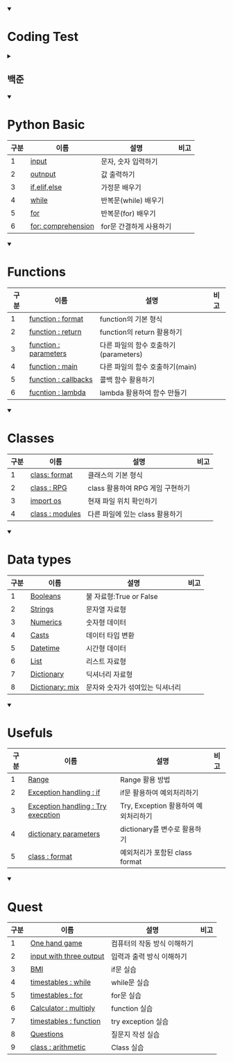 <details open>
<summary><h1> Coding Test</h1></summary>
<details>
<summary><h2>백준</h2></summary>

|구분|소스(non_function)|소스(function)|문제설명|출처|
|--|--|--|--|--|
|입출력과 사칙연산|[non_fuction.py](./docs/codingtests/non_function/input_output/2557.py)|[fuction.py](./docs/codingtests/function/input_output/2557.py)|Hello World!를 출력|[백준 2557](https://www.acmicpc.net/problem/2557)|
|입출력과 사칙연산|[non_fuction.py](./docs/codingtests/non_function/input_output/1000.py)|[fuction.py](./docs/codingtests/function/input_output/1000.py)|A+B를 출력|[백준 1000](https://www.acmicpc.net/problem/1000)|
|입출력과 사칙연산|[non_fuction.py](./docs/codingtests/non_function/input_output/1001.py)|[fuction.py](./docs/codingtests/function/input_output/1001.py)|A-B를 출력|[백준 1001](https://www.acmicpc.net/problem/1001)|
|입출력과 사칙연산|[non_fuction.py](./docs/codingtests/non_function/input_output/10998.py)|[fuction.py](./docs/codingtests/function/input_output/10998.py)|A X B를 출력|[백준 10998](https://www.acmicpc.net/problem/10998)|
|입출력과 사칙연산|[non_fuction.py](./docs/codingtests/non_function/input_output/1008.py)|[fuction.py](./docs/codingtests/function/input_output/1008.py)|A/B를 출력|[백준 1008](https://www.acmicpc.net/problem/1008)|
|입출력과 사칙연산|[non_fuction.py](./docs/codingtests/non_function/input_output/10869.py)|[fuction.py](./docs/codingtests/function/input_output/100869.py)|사칙연산을 출력|[백준 10869](https://www.acmicpc.net/problem/10869)|
|입출력과 사칙연산|[non_fuction.py](./docs/codingtests/non_function/input_output/10926.py)|[fuction.py](./docs/codingtests/function/input_output/10926.py)|입력값 뒤에 문자 출력|[백준 10926](https://www.acmicpc.net/problem/10926)|
|입출력과 사칙연산|[non_fuction.py](./docs/codingtests/non_function/input_output/18108.py)|[fuction.py](./docs/codingtests/function/input_output/18108.py)|입력한 숫자값을 변환하여 출력|[백준 18108](https://www.acmicpc.net/problem/18108)|
|입출력과 사칙연산|[non_fuction.py](./docs/codingtests/non_function/input_output/10430.py)|[fuction.py](./docs/codingtests/function/input_output/10430.py)|3가지 변수를 이용하여 나머지를 구하는 값 출력 |[백준 10430](https://www.acmicpc.net/problem/10430)|
|입출력과 사칙연산|[non_fuction.py](./docs/codingtests/non_function/input_output/2588.py)|[fuction.py](./docs/codingtests/function/input_output/2588.py)|세자리 수의 곱셈 출력|[백준 2588](https://www.acmicpc.net/problem/2588)|
|입출력과 사칙연산|[non_fuction.py](./docs/codingtests/non_function/input_output/11382.py)|[fuction.py](./docs/codingtests/function/input_output/11382.py)|3가지 변수를 이용한 덧셈 출력|[백준 11382](https://www.acmicpc.net/problem/11382)|
|입출력과 사칙연산|[non_fuction.py](./docs/codingtests/non_function/input_output/10171.py)|[fuction.py](./docs/codingtests/function/input_output/10171.py)|고양이 모양 출력|[백준 10171](https://www.acmicpc.net/problem/10171)|
|입출력과 사칙연산|[non_fuction.py](./docs/codingtests/non_function/input_output/10172.py)|[fuction.py](./docs/codingtests/function/input_output/10172.py)|개 모양 출력|[백준 10172](https://www.acmicpc.net/problem/10172)|
|조건문|[non_fuction.py](./docs/codingtests/non_function/if/1330.py)|[fuction.py](./docs/codingtests/function/if/1330.py)|두 수 비교하기|[백준 1330](https://www.acmicpc.net/problem/1330)|
|조건문|[non_fuction.py](./docs/codingtests/non_function/if/9498.py)|[fuction.py](./docs/codingtests/function/if/9498.py)|시험 성적 등급 매기기|[백준 9498](https://www.acmicpc.net/problem/9498)|
|조건문|[non_fuction.py](./docs/codingtests/non_function/if/2753.py)|[fuction.py](./docs/codingtests/function/if/2753.py)|윤년 찾기|[백준 2753](https://www.acmicpc.net/problem/2753)|
|조건문|[non_fuction.py](./docs/codingtests/non_function/if/14681.py)|[fuction.py](./docs/codingtests/function/if/14681.py)|사분면 고르기|[백준 14681](https://www.acmicpc.net/problem/14681)|
|조건문|[non_fuction.py](./docs/codingtests/non_function/if/2884.py)|[fuction.py](./docs/codingtests/function/if/2884.py)|알람 시계 설정하기|[백준 2884](https://www.acmicpc.net/problem/2884)|
|조건문|[non_fuction.py](./docs/codingtests/non_function/if/2525.py)|[fuction.py](./docs/codingtests/function/if/2525.py)|오븐 시계 설정하기|[백준 2525](https://www.acmicpc.net/problem/2525)|
|조건문|[non_fuction.py](./docs/codingtests/non_function/if/2480.py)|[fuction.py](./docs/codingtests/function/if/2480.py)|주사위 세개|[백준 2480](https://www.acmicpc.net/problem/2480)|
|반복문|[non_fuction.py](./docs/codingtests/non_function/loops/2739.py)|[fuction.py](./docs/codingtests/function/loops/2739.py)|구구단 만들기|[백준 2739](https://www.acmicpc.net/problem/2739)|
|반복문|[non_fuction.py](./docs/codingtests/non_function/loops/10950.py)|[fuction.py](./docs/codingtests/function/loops/10950.py)|A + B|[백준 10950](https://www.acmicpc.net/problem/10950)|
|반복문|[non_fuction.py](./docs/codingtests/non_function/loops/8393.py)|[fuction.py](./docs/codingtests/function/loops/8393.py)|n까지의 합|[백준 8393](https://www.acmicpc.net/problem/8393)|
|반복문|[non_fuction.py](./docs/codingtests/non_function/loops/25304.py)|[fuction.py](./docs/codingtests/function/loops/25304.py)|영수증 만들기|[백준 25304](https://www.acmicpc.net/problem/25304)|
|반복문|[non_fuction.py](./docs/codingtests/non_function/loops/25314.py)|[fuction.py](./docs/codingtests/function/loops/25314.py)|반복하는 문자 만들기|[백준 25314](https://www.acmicpc.net/problem/25314)|
|반복문|[non_fuction.py](./docs/codingtests/non_function/loops/15552.py)|[fuction.py](./docs/codingtests/function/loops/15552.py)|A + B 시스템이용해서 만들기|[백준 15552](https://www.acmicpc.net/problem/15552)|
|반복문|[non_fuction.py](./docs/codingtests/non_function/loops/11021.py)|[fuction.py](./docs/codingtests/function/loops/11021.py)|A + B 값을 문자와 같이 출력하기|[백준 11021](https://www.acmicpc.net/problem/11021)|
|반복문|[non_fuction.py](./docs/codingtests/non_function/loops/11022.py)|[fuction.py](./docs/codingtests/function/loops/11022.py)|A + B 값을 문자와 같이 출력하기|[백준 11022](https://www.acmicpc.net/problem/11022)|
|반복문|[non_fuction.py](./docs/codingtests/non_function/loops/2438.py)|[fuction.py](./docs/codingtests/function/loops/2438.py)|별 출력하기|[백준 2438](https://www.acmicpc.net/problem/2438)|
|반복문|[non_fuction.py](./docs/codingtests/non_function/loops/2439.py)|[fuction.py](./docs/codingtests/function/loops/2439.py)|오른쪽부터 별 출력하기|[백준 2439](https://www.acmicpc.net/problem/2439)|
|반복문|[non_fuction.py](./docs/codingtests/non_function/loops/10952.py)|[fuction.py](./docs/codingtests/function/loops/10952.py)|0 0 을 치면 입력이 끝나는 A + B|[백준 10952](https://www.acmicpc.net/problem/10952)|
|반복문|[non_fuction.py](./docs/codingtests/non_function/loops/10951.py)|[fuction.py](./docs/codingtests/function/loops/10951.py)|오류가 나면 입력이 끝나는 A + B|[백준 10951](https://www.acmicpc.net/problem/10951)|
|1차원 배열|[non_fuction.py](./docs/codingtests/non_function/array/10807.py)|[fuction.py](./docs/codingtests/function/array/10807.py)|개수 세기|[백준 10807](https://www.acmicpc.net/problem/10807)|
|1차원 배열|[non_fuction.py](./docs/codingtests/non_function/array/10871.py)|[fuction.py](./docs/codingtests/function/array/10871.py)|x보다 작은 수 찾기|[백준 10871](https://www.acmicpc.net/problem/10871)|
|1차원 배열|[non_fuction.py](./docs/codingtests/non_function/array/10818.py)|[fuction.py](./docs/codingtests/function/array/10818.py)|최대값, 최소값 찾기|[백준 10818](https://www.acmicpc.net/problem/10818)|
|1차원 배열|[non_fuction.py](./docs/codingtests/non_function/array/2562.py)|[fuction.py](./docs/codingtests/function/array/2562.py)|최대값과 인덱스 찾기|[백준 2562](https://www.acmicpc.net/problem/2562)|
|1차원 배열|[non_fuction.py](./docs/codingtests/non_function/array/10810.py)|[function.py](./docs/codingtests/function/array/10810.py)|주어진 위치에 공 넣기|[백준 10810](https://www.acmicpc.net/problem/10810)|
|1차원 배열|[non_fuction.py](./docs/codingtests/non_function/array/10813.py)|[function.py](./docs/codingtests/function/array/10813.py)|공 위치 바꾸기|[백준 10813](https://www.acmicpc.net/problem/10813)|
|1차원 배열|[non_fuction.py](./docs/codingtests/non_function/array/5597.py)|[function.py](./docs/codingtests/function/array/5597.py)|없는 번호 찾기|[백준 5597](https://www.acmicpc.net/problem/5597)|
|1차원 배열|[non_fuction.py](./docs/codingtests/non_function/array/3052.py)|[function.py](./docs/codingtests/function/array/3052.py)|서로 다른 나머지 개수 찾기|[백준 3052](https://www.acmicpc.net/problem/3052)|
|1차원 배열|[non_fuction.py](./docs/codingtests/non_function/array/10811.py)|[function.py](./docs/codingtests/function/array/10811.py)|바구니 위치 바꾸기|[백준 10811](https://www.acmicpc.net/problem/10811)|
|1차원 배열|[non_fuction.py](./docs/codingtests/non_function/array/1546.py)|[function.py](./docs/codingtests/function/array/1546.py)|평균값 바꾸기|[백준 1546](https://www.acmicpc.net/problem/1546)|
|문자열|[non_fuction.py](./docs/codingtests/non_function/str/27866.py)|[function.py](./docs/codingtests/function/str/27866.py)|문자열의 n번째 문자 찾기|[백준 27866](https://www.acmicpc.net/problem/27866)|
|문자열|[non_fuction.py](./docs/codingtests/non_function/str/2743.py)|[function.py](./docs/codingtests/function/str/2743.py)|문자열의 길이 찾기|[백준 2743](https://www.acmicpc.net/problem/2743)|
|문자열|[non_fuction.py](./docs/codingtests/non_function/str/9086.py)|[function.py](./docs/codingtests/function/str/9086.py)|문자열의 첫번째, 마지막 문자 찾기|[백준 9086](https://www.acmicpc.net/problem/9086)|
|문자열|[non_fuction.py](./docs/codingtests/non_function/str/11654.py)|[function.py](./docs/codingtests/function/str/11654.py)|아스키 코드로 변환하기|[백준 11654](https://www.acmicpc.net/problem/11654)|
|문자열|[non_fuction.py](./docs/codingtests/non_function/str/11720.py)|[function.py](./docs/codingtests/function/str/11720.py)|숫자의 합 구하기|[백준 11720](https://www.acmicpc.net/problem/11720)|
|문자열|[non_fuction.py](./docs/codingtests/non_function/str/10809.py)|[function.py](./docs/codingtests/function/str/10809.py)|문자열 알파벳에서 찾기|[백준 10809](https://www.acmicpc.net/problem/10809)|
|문자열|[non_fuction.py](./docs/codingtests/non_function/str/2675.py)|[function.py](./docs/codingtests/function/str/2675.py)|문자열의 반복 출력하기|[백준 2675](https://www.acmicpc.net/problem/2675)|
|문자열|[non_fuction.py](./docs/codingtests/non_function/str/1152.py)|[function.py](./docs/codingtests/function/str/1152.py)|단어의 개수 출력하기|[백준 1152](https://www.acmicpc.net/problem/1152)|
|문자열|[non_fuction.py](./docs/codingtests/non_function/str/2908.py)|[function.py](./docs/codingtests/function/str/2908.py)|숫자 비교하기|[백준 2908](https://www.acmicpc.net/problem/2908)|
|문자열|[non_fuction.py](./docs/codingtests/non_function/str/5622.py)|[function.py](./docs/codingtests/function/str/5622.py)|다이얼 시간 구하기|[백준 5622](https://www.acmicpc.net/problem/5622)|
|문자열|[non_fuction.py](./docs/codingtests/non_function/str/11718.py)|[function.py](./docs/codingtests/function/str/11718.py)|오류 날때까지 출력하기|[백준 11718](https://www.acmicpc.net/problem/117718)|
|심화 1|[non_fuction.py](./docs/codingtests/non_function/hard/25083.py)|[function.py](./docs/codingtests/function/hard/25083.py)|새싹 출력하기|[백준 25083](https://www.acmicpc.net/problem/25083)|
|심화 1|[non_fuction.py](./docs/codingtests/non_function/hard/3003.py)|[function.py](./docs/codingtests/function/hard/3003.py)|체스 말 개수 새기|[백준 3003](https://www.acmicpc.net/problem/3003)|
|심화 1|[non_fuction.py](./docs/codingtests/non_function/hard/2444.py)|[function.py](./docs/codingtests/function/hard/2444.py)|별 출력하기|[백준 2444](https://www.acmicpc.net/problem/2444)|
|심화 1|[non_fuction.py](./docs/codingtests/non_function/hard/10988.py)|[function.py](./docs/codingtests/function/hard/10988.py)|로꾸거|[백준 10988](https://www.acmicpc.net/problem/10988)|
|심화 1|[non_fuction.py](./docs/codingtests/non_function/hard/1157.py)|[function.py](./docs/codingtests/function/hard/1157.py)|단어에서 가장 많이 사용된 알파벳 구하기|[백준 1157](https://www.acmicpc.net/problem/1157)|
|심화 1|[non_fuction.py](./docs/codingtests/non_function/hard/2941.py)|[function.py](./docs/codingtests/function/hard/2941.py)|크로아티아 알파벳 개수 새기|[백준 2941](https://www.acmicpc.net/problem/2941)|
|심화 1|[non_fuction.py](./docs/codingtests/non_function/hard/1316.py)|[function.py](./docs/codingtests/function/hard/1316.py)|그룹 단어 개수 새기|[백준 1316](https://www.acmicpc.net/problem/1316)|
|심화 1|[non_fuction.py](./docs/codingtests/non_function/hard/25206.py)|[function.py](./docs/codingtests/function/hard/25206.py)|학점 평균 구하기|[백준 25206](https://www.acmicpc.net/problem/25206)|
|2차원 배열|[non_fuction.py](./docs/codingtests/non_function/two_dimensional_array/2783.py)|[function.py](./docs/codingtests/function/two_dimensional_array/2783.py)|행렬의 덧셈|[백준 2783](https://www.acmicpc.net/problem/2783)|
|2차원 배열|[non_fuction.py](./docs/codingtests/non_function/two_dimensional_array/2566.py)|[function.py](./docs/codingtests/function/two_dimensional_array/2566.py)|최댓값과 위치 찾기|[백준 2566](https://www.acmicpc.net/problem/2566)|
|2차원 배열|[non_fuction.py](./docs/codingtests/non_function/two_dimensional_array/10798.py)|[function.py](./docs/codingtests/function/two_dimensional_array/10798.py)|세로 읽기|[백준 10798](https://www.acmicpc.net/problem/10798)|
|2차원 배열|[non_fuction.py](./docs/codingtests/non_function/two_dimensional_array/2563.py)|[function.py](./docs/codingtests/function/two_dimensional_array/2563.py)|색종이 넓이 구하기|[백준 2563](https://www.acmicpc.net/problem/2563)|
|일반 수학 1||[function.py](./docs/codingtests/function/normal_math1/2745.py)|진법 변환|[백준 2745](https://www.acmicpc.net/problem/2745)|
|일반 수학 1||[function.py](./docs/codingtests/function/normal_math1/11005.py)|진법 변환2|[백준 11005](https://www.acmicpc.net/problem/11005)|
|일반 수학 1||[function.py](./docs/codingtests/function/normal_math1/2720.py)|세탁소 사장 동혁|[백준 2720](https://www.acmicpc.net/problem/2720)|
|일반 수학 1||[function.py](./docs/codingtests/function/normal_math1/2903.py)|중앙 이동 알고리즘|[백준 2903](https://www.acmicpc.net/problem/2903)|
|일반 수학 1||[function.py](./docs/codingtests/function/normal_math1/2292.py)|벌집|[백준 2292](https://www.acmicpc.net/problem/2292)|
|일반 수학 1||[function.py](./docs/codingtests/function/normal_math1/1193.py)|분수 찾기|[백준 1193](https://www.acmicpc.net/problem/1193)|
|일반 수학 1||[function.py](./docs/codingtests/function/normal_math1/2869.py)|달팽이는 올라가고 싶다|[백준 2869](https://www.acmicpc.net/problem/2869)|
|약수,배수와 소수||[function.py](./docs/codingtests/function/Factors_Multiples_Decimals/5086.py)|배수와 약수|[백준 5086](https://www.acmicpc.net/problem/5086)|
|약수,배수와 소수||[function.py](./docs/codingtests/function/Factors_Multiples_Decimals/2501.py)|약수 구하기|[백준 2501](https://www.acmicpc.net/problem/2501)|
|약수,배수와 소수||[function.py](./docs/codingtests/function/Factors_Multiples_Decimals/9506.py)|약수들의 합|[백준 9506](https://www.acmicpc.net/problem/9506)|
|약수,배수와 소수||[function.py](./docs/codingtests/function/Factors_Multiples_Decimals/1978.py)|소수 찾기|[백준 1978](https://www.acmicpc.net/problem/1978)|
|약수,배수와 소수||[function.py](./docs/codingtests/function/Factors_Multiples_Decimals/2581.py)|소수|[백준 2581](https://www.acmicpc.net/problem/2581)|
|약수,배수와 소수||[function.py](./docs/codingtests/function/Factors_Multiples_Decimals/11653.py)|소인수분해|[백준 11653](https://www.acmicpc.net/problem/11653)|
|기하:직사각형과 삼각형||[function.py](./docs/codingtests/function/geometry/27323.py)|직사각형|[백준 27323](https://www.acmicpc.net/problem/27323)|
|기하:직사각형과 삼각형||[function.py](./docs/codingtests/function/geometry/1085.py)|직사각형에서 탈출|[백준 1085](https://www.acmicpc.net/problem/1085)|
|기하:직사각형과 삼각형||[function.py](./docs/codingtests/function/geometry/3009.py)|네 번쨰 점|[백준 3009](https://www.acmicpc.net/problem/3009)|
|기하:직사각형과 삼각형||[function.py](./docs/codingtests/function/geometry/15894.py)|수학은 체육과목입니다|[백준 15894](https://www.acmicpc.net/problem/15894)|
|기하:직사각형과 삼각형||[function.py](./docs/codingtests/function/geometry/9063.py)|대지|[백준 9063](https://www.acmicpc.net/problem/9063)|
|기하:직사각형과 삼각형||[function.py](./docs/codingtests/function/geometry/10101.py)|삼각형 외우기|[백준 10101](https://www.acmicpc.net/problem/10101)|
|기하:직사각형과 삼각형||[function.py](./docs/codingtests/function/geometry/5073.py)|삼각형과 세 변|[백준 5073](https://www.acmicpc.net/problem/5073)|
|기하:직사각형과 삼각형||[function.py](./docs/codingtests/function/geometry/14215.py)|세 막대|[백준 14215](https://www.acmicpc.net/problem/14215)|
|시간 복잡도||[function.py](./docs/codingtests/function/time_complexity/24262.py)|알고리즘 수업 - 알고리즘의 수행 시간 1|[백준 24262](https://www.acmicpc.net/problem/24262)|
|시간 복잡도||[function.py](./docs/codingtests/function/time_complexity/24263.py)|알고리즘 수업 - 알고리즘의 수행 시간 2|[백준 24263](https://www.acmicpc.net/problem/24263)|
|시간 복잡도||[function.py](./docs/codingtests/function/time_complexity/24264.py)|알고리즘 수업 - 알고리즘의 수행 시간 3|[백준 24264](https://www.acmicpc.net/problem/24264)|
|시간 복잡도||[function.py](./docs/codingtests/function/time_complexity/24265.py)|알고리즘 수업 - 알고리즘의 수행 시간 4|[백준 24265](https://www.acmicpc.net/problem/24265)|
|시간 복잡도||[function.py](./docs/codingtests/function/time_complexity/24266.py)|알고리즘 수업 - 알고리즘의 수행 시간 5|[백준 24266](https://www.acmicpc.net/problem/24266)|
|시간 복잡도||[function.py](./docs/codingtests/function/time_complexity/24267.py)|알고리즘 수업 - 알고리즘의 수행 시간 6|[백준 24267](https://www.acmicpc.net/problem/24267)|
|시간 복잡도||[function.py](./docs/codingtests/function/time_complexity/24313.py)|알고리즘 수업 - 점근적 표기 1|[백준 24313](https://www.acmicpc.net/problem/24313)|
|브루트 포스||[function.py](./docs/codingtests/function/brute_force/2798.py)|블랙잭|[백준 2798](https://www.acmicpc.net/problem/2798)|
|브루트 포스||[function.py](./docs/codingtests/function/brute_force/2231.py)|분해합|[백준 2231](https://www.acmicpc.net/problem/2231)|
|브루트 포스||[function.py](./docs/codingtests/function/brute_force/19532.py)|수학은 비대면강의입니다|[백준 19532](https://www.acmicpc.net/problem/19532)|
|브루트 포스||[function.py](./docs/codingtests/function/brute_force/1018.py)|체스판 다시 칠하기|[백준 1018](https://www.acmicpc.net/problem/1018)|
|브루트 포스||[function.py](./docs/codingtests/function/brute_force/1436.py)|영화감독 숌|[백준 1436](https://www.acmicpc.net/problem/1436)|
|브루트 포스||[function.py](./docs/codingtests/function/brute_force/2839.py)|설탕 배달|[백준 2839](https://www.acmicpc.net/problem/2839)|
|정렬||[function.py](./docs/codingtests/function/align/2750.py)|수 정렬하기|[백준 2750](https://www.acmicpc.net/problem/2750)|
|정렬||[function.py](./docs/codingtests/function/align/2587.py)|대표값2|[백준 2587](https://www.acmicpc.net/problem/2587)|
|정렬||[function.py](./docs/codingtests/function/align/25305.py)|커트라인|[백준 25305](https://www.acmicpc.net/problem/25305)|
|정렬||[function.py](./docs/codingtests/function/align/2751.py)|수 정렬하기 2|[백준 2751](https://www.acmicpc.net/problem/2751)|
|정렬||[function.py](./docs/codingtests/function/align/10989.py)|수 정렬하기 3|[백준 10989](https://www.acmicpc.net/problem/10989)|
|정렬||[function.py](./docs/codingtests/function/align/1427.py)|소트인사이드|[백준 1427](https://www.acmicpc.net/problem/1427)|
|정렬||[function.py](./docs/codingtests/function/align/11650.py)|좌표 정렬하기|[백준 11650](https://www.acmicpc.net/problem/11650)|
|정렬||[function.py](./docs/codingtests/function/align/11651.py)|좌표 정렬하기 2|[백준 11651](https://www.acmicpc.net/problem/11651)|
|정렬||[function.py](./docs/codingtests/function/align/1181.py)|단어 정렬|[백준 1181](https://www.acmicpc.net/problem/1181)|
|정렬||[function.py](./docs/codingtests/function/align/10814.py)|나이순 정렬|[백준 10814](https://www.acmicpc.net/problem/10814)|
|정렬||[function.py](./docs/codingtests/function/align/18870.py)|좌표 압축|[백준 18870](https://www.acmicpc.net/problem/18870)|
|집합과 맵||[function.py](./docs/codingtests/function/sets_and_maps/10815.py)|숫자 카드|[백준 10815](https://www.acmicpc.net/problem/10815)|
|집합과 맵||[function.py](./docs/codingtests/function/sets_and_maps/14425.py)|문자열 집합|[백준 14425](https://www.acmicpc.net/problem/14425)|
|집합과 맵||[function.py](./docs/codingtests/function/sets_and_maps/7785.py)|회사에 있는 사람|[백준 7785](https://www.acmicpc.net/problem/7785)|
|집합과 맵||[function.py](./docs/codingtests/function/sets_and_maps/1620.py)|나는야 포켓몬 마스터 이다솜|[백준 1620](https://www.acmicpc.net/problem/1620)|
|집합과 맵||[function.py](./docs/codingtests/function/sets_and_maps/10816.py)|숫자 카드 2|[백준 10816](https://www.acmicpc.net/problem/10816)|
|집합과 맵||[function.py](./docs/codingtests/function/sets_and_maps/1764.py)|듣보잡|[백준 1764](https://www.acmicpc.net/problem/1764)|
|집합과 맵||[function.py](./docs/codingtests/function/sets_and_maps/1269.py)|대칭 차집합|[백준 1269](https://www.acmicpc.net/problem/1269)|
|집합과 맵||[function.py](./docs/codingtests/function/sets_and_maps/11478.py)|서로 다른 부분 문자열의 개수|[백준 11478](https://www.acmicpc.net/problem/11478)|
|약수,배수와 소수 2||[function.py](./docs/codingtests/function/Factors_Multiples_Decimals2/1934.py)|최소공배수|[백준 1934](https://www.acmicpc.net/problem/1934)|
|약수,배수와 소수 2||[function.py](./docs/codingtests/function/Factors_Multiples_Decimals2/13241.py)|최소공배수|[백준 13241](https://www.acmicpc.net/problem/13241)|
|약수,배수와 소수 2||[function.py](./docs/codingtests/function/Factors_Multiples_Decimals2/1735.py)|분수 합|[백준 1735](https://www.acmicpc.net/problem/1735)|
|약수,배수와 소수 2||[function.py](./docs/codingtests/function/Factors_Multiples_Decimals2/2485.py)|가로수|[백준 2485](https://www.acmicpc.net/problem/2485)|
|약수,배수와 소수 2||[function.py](./docs/codingtests/function/Factors_Multiples_Decimals2/4134.py)|다음 소수|[백준 4134](https://www.acmicpc.net/problem/4134)|
|약수,배수와 소수 2||[function.py](./docs/codingtests/function/Factors_Multiples_Decimals2/1929.py)|소수 구하기|[백준 1929](https://www.acmicpc.net/problem/1929)|
|약수,배수와 소수 2||[function.py](./docs/codingtests/function/Factors_Multiples_Decimals2/4948.py)|베르트랑 공준|[백준 4948](https://www.acmicpc.net/problem/4948)|
|약수,배수와 소수 2||[function.py](./docs/codingtests/function/Factors_Multiples_Decimals2/17103.py)|골드바흐 파티션|[백준 17103](https://www.acmicpc.net/problem/17103)|
|약수,배수와 소수 2||[function.py](./docs/codingtests/function/Factors_Multiples_Decimals2/13909.py)|창문 닫기|[백준 13909](https://www.acmicpc.net/problem/13909)|
|스택, 큐, 덱||[function.py](./docs/codingtests/function/stack_queue_deque/28278.py)|스택 2|[백준 28278](https://www.acmicpc.net/problem/28278)|
|스택, 큐, 덱||[function.py](./docs/codingtests/function/stack_queue_deque/10773.py)|제로|[백준 10773](https://www.acmicpc.net/problem/10773)|
|스택, 큐, 덱||[function.py](./docs/codingtests/function/stack_queue_deque/9012.py)|괄호|[백준 9012](https://www.acmicpc.net/problem/9012)|
|스택, 큐, 덱||[function.py](./docs/codingtests/function/stack_queue_deque/4949.py)|균형잡힌 세상|[백준 4949](https://www.acmicpc.net/problem/4949)|
|스택, 큐, 덱||[function.py](./docs/codingtests/function/stack_queue_deque/12789.py)|도키도키 간식드리미|[백준 12789](https://www.acmicpc.net/problem/12789)|
|스택, 큐, 덱||[function.py](./docs/codingtests/function/stack_queue_deque/18258.py)|큐 2|[백준 18258](https://www.acmicpc.net/problem/18258)|
|스택, 큐, 덱||[function.py](./docs/codingtests/function/stack_queue_deque/2164.py)|카드 2|[백준 2164](https://www.acmicpc.net/problem/2164)|
|스택, 큐, 덱||[function.py](./docs/codingtests/function/stack_queue_deque/11866.py)|요세푸스 문제0|[백준 11866](https://www.acmicpc.net/problem/11866)|
|스택, 큐, 덱||[function.py](./docs/codingtests/function/stack_queue_deque/28279.py)|덱 2|[백준 28279](https://www.acmicpc.net/problem/28279)|
|스택, 큐, 덱||[function.py](./docs/codingtests/function/stack_queue_deque/2346.py)|풍선 터뜨리기|[백준 2346](https://www.acmicpc.net/problem/2346)|
|스택, 큐, 덱||[function.py](./docs/codingtests/function/stack_queue_deque/24511.py)|queuestack|[백준 24511](https://www.acmicpc.net/problem/24511)|
</details>
</details>

<details open>
<summary><h1>Python Basic</h1></summary>

|구분|이름|설명|비고|
|--|--|--|--|
|1|[input](docs/basic/basic_input.py)|문자, 숫자 입력하기||
|2|[outnput](docs/basic/basic_outputs.py)|값 출력하기||
|3|[if,elif,else](docs/basic/basic_if_elif_elses.py)|가정문 배우기||
|4|[while](docs/basic/basic_loops_whiles.py)|반복문(while) 배우기||
|5|[for](docs/basic/basic_loops_fors.py)|반복문(for) 배우기||
|6|[for: comprehension](docs/basic/basic_loops_fors_comprehension.py)|for문 간결하게 사용하기||
</details>

<details open>
<summary><h1>Functions</h1></summary>

|구분|이름|설명|비고|
|--|--|--|--|
|1|[function : format](docs/functions/functions_format.py)|function의 기본 형식||
|2|[function : return](docs/functions/functions_returns.py)|function의 return 활용하기||
|3|[function : parameters](docs/functions/functions_parameters.py)|다른 파일의 함수 호출하기(parameters)||
|4|[function : main](docs/functions/functions_main.py)|다른 파일의 함수 호출하기(main)||
|5|[function : callbacks](docs/functions/functions_callbacks.py)|콜백 함수 활용하기||
|6|[fucntion : lambda](docs/functions/functions_lambdas.py)|lambda 활용하여 함수 만들기||
</details>


<details open>
<summary><h1>Classes</h1></summary>

|구분|이름|설명|비고|
|--|--|--|--|
|1|[class: format](docs/classes/classes_formats.py)|클래스의 기본 형식||
|2|[class : RPG](docs/classes/classes_RPGgames.py)|class 활용하여 RPG 게임 구현하기||
|3|[import os](docs/classes/classes_importsfrombuilt-in.py)|현재 파일 위치 확인하기||
|4|[class : modules](docs/classes/classes_modules.py)|다른 파일에 있는 class 활용하기||
</details>

<details open>
<summary><h1>Data types</h1></summary>

|구분|이름|설명|비고|
|--|--|--|--|
|1|[Booleans](docs/data_types/data_types_booleans.py)|불 자료형:True or False||
|2|[Strings](docs/data_types/data_types_strings.py)|문자열 자료형 ||
|3|[Numerics](docs/data_types/data_types_numerics.py)|숫자형 데이터||
|4|[Casts](docs/data_types/data_types_casts.py)|데이터 타입 변환||
|5|[Datetime](docs/data_types/data_types_datetime.py)|시간형 데이터||
|6|[List](docs/data_types/data_types_lists.py)|리스트 자료형||
|7|[Dictionary](docs/data_types/data_types_dictionaries.py)|딕셔너리 자료형||
|8|[Dictionary: mix](docs/data_types/data_types_mixes.py)|문자와 숫자가 섞여있는 딕셔너리||
</details>

<details open>
<summary><h1>Usefuls</h1></summary>

|구분|이름|설명|비고|
|--|--|--|--|
|1|[Range](docs/usefuls/usefuls_range.py)|Range 활용 방법||
|2|[Exception handling : if](docs/usefuls/usefuls_demo_servers.py)|if문 활용하여 예외처리하기||
|3|[Exception handling : Try execption](docs/usefuls/usefuls_exception_handlings.py)|Try, Exception 활용하여 예외처리하기||
|4|[dictionary parameters](docs/usefuls/usefuls_params_kwangs.py)|dictionary를 변수로 활용하기||
|5|[class : format](docs/usefuls/usefuls_syntax_bases.py)|예외처리가 포함된 class format||
</details>

<details open>
<summary><h1>Quest</h1></summary>

|구분|이름|설명|비고|
|--|--|--|--|
|1|[One hand game](docs/quests/onehandgame.py)|컴퓨터의 작동 방식 이해하기||
|2|[input with three output](docs/quests/inputwiththree_output.py)|입력과 출력 방식 이해하기||
|3|[BMI](docs/quests/bmi.py)|if문 실습||
|4|[timestables : while](docs/quests/timestables.py)|while문 실습||
|5|[timestables : for](docs/quests/.py)|for문 실습||
|6|[Calculator : multiply](docs/quests/cal_loop_multiply.py)|function 실습||
|7|[timestables : function](docs/quests/timestables_function.py)|try exception 실습||
|8|[Questions](docs/quests/data_types_questions_mix.py)|질문지 작성 실습||
|9|[class : arithmetic](docs/quests/class_arithmetic.py)|Class 실습||

</details>
<!-- ### 코드 블럭
~$ python ./solving_problems_functions.py
~$ python ./solving_problems_classes.py -->
